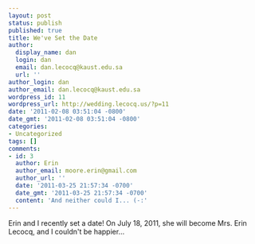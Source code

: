 ```yaml
---
layout: post
status: publish
published: true
title: We've Set the Date
author:
  display_name: dan
  login: dan
  email: dan.lecocq@kaust.edu.sa
  url: ''
author_login: dan
author_email: dan.lecocq@kaust.edu.sa
wordpress_id: 11
wordpress_url: http://wedding.lecocq.us/?p=11
date: '2011-02-08 03:51:04 -0800'
date_gmt: '2011-02-08 03:51:04 -0800'
categories:
- Uncategorized
tags: []
comments:
- id: 3
  author: Erin
  author_email: moore.erin@gmail.com
  author_url: ''
  date: '2011-03-25 21:57:34 -0700'
  date_gmt: '2011-03-25 21:57:34 -0700'
  content: 'And neither could I... (-:'
---
```

Erin and I recently set a date! On July 18, 2011, she will become Mrs. Erin Lecocq, and I couldn't be happier...
